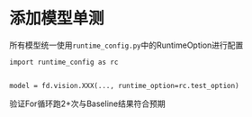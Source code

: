 # 添加模型单测


所有模型统一使用`runtime_config.py`中的RuntimeOption进行配置

```
import runtime_config as rc


model = fd.vision.XXX(..., runtime_option=rc.test_option)
```


验证For循环跑2+次与Baseline结果符合预期 
